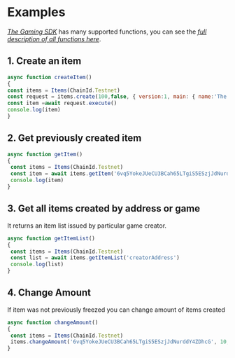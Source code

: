 # Examples

[_The Gaming SDK_](https://github.com/neelplatform/neel-games#readme) has many supported functions, you can see the [_full description of all functions here_](https://neelplatform.github.io/neel-games/index.html).

## 1. Create an item

```js
async function createItem()
{
const items = Items(ChainId.Testnet)
const request = items.create(100,false, { version:1, main: { name:'The sword of pain', img:'img_url'}, misc: {} }, seed)
const item =await request.execute()
console.log(item)
}
```

## 2. Get previously created item

```js
async function getItem() 
{
 const items = Items(ChainId.Testnet)
 const item = await items.getItem('6vq5YokeJUeCU3BCah65LTgiS5ESzjJdNurddY4ZDhcG', false)
 console.log(item)
}
```

## 3. **Get all items created by address or game**

It returns an item list issued by particular game creator.

```js
async function getItemList() 
{
 const items = Items(ChainId.Testnet)
 const list = await items.getItemList('creatorAddress')
 console.log(list)
}
```

## 4. Change Amount

If item was not previously freezed you can change amount of items created

```js
async function changeAmount()
{
 const items = Items(ChainId.Testnet)
 items.changeAmount('6vq5YokeJUeCU3BCah65LTgiS5ESzjJdNurddY4ZDhcG', 10, false, seed)
}
```



